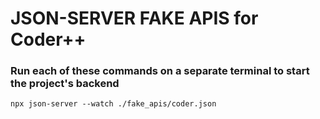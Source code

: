 # JSON-SERVER FAKE APIS for Coder++

### Run each of these commands on a separate terminal to start the project's backend

```
npx json-server --watch ./fake_apis/coder.json
```